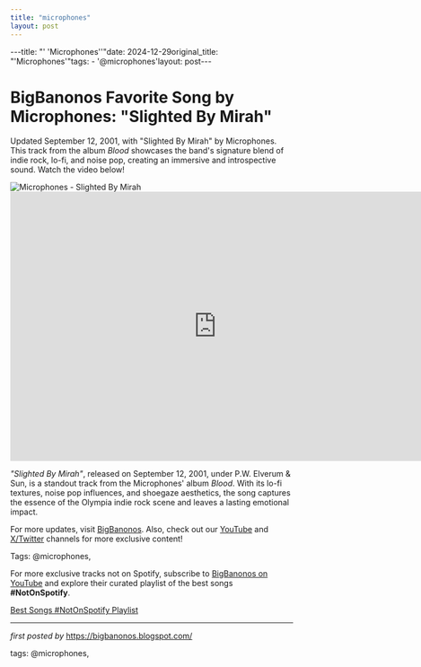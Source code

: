 ```yaml
---
title: "microphones"
layout: post
---
```

---title: "' 'Microphones''"date: 2024-12-29original_title: "'Microphones'"tags:  - '@microphones'layout: post---<!-- Title of the Post --><h1 >BigBanonos Favorite Song by Microphones: "Slighted By Mirah"</h1> <!-- Introductory Text --><p >Updated September 12, 2001, with "Slighted By Mirah" by Microphones. This track from the album *Blood* showcases the band's signature blend of indie rock, lo-fi, and noise pop, creating an immersive and introspective sound. Watch the video below!</p> <!-- Featured Image --><div > <img src="https://f4.bcbits.com/img/a1386266170_10.jpg" alt="Microphones - Slighted By Mirah" /></div> <!-- YouTube Video Embed --><div > <iframe width="733" height="480" src="https://www.youtube.com/embed/lzyHeOONoyA" title="Slighted By Mirah" frameborder="0" allow="accelerometer; autoplay; clipboard-write; encrypted-media; gyroscope; picture-in-picture; web-share" referrerpolicy="strict-origin-when-cross-origin" allowfullscreen></iframe></div> <!-- Song Information --><div > <p><em>"Slighted By Mirah"</em>, released on September 12, 2001, under P.W. Elverum & Sun, is a standout track from the Microphones' album *Blood*. With its lo-fi textures, noise pop influences, and shoegaze aesthetics, the song captures the essence of the Olympia indie rock scene and leaves a lasting emotional impact.</p></div> <!-- Footer Links --><div > <p>For more updates, visit <a href="https://bigbanonos.blogspot.com/" target="_blank">BigBanonos</a>. Also, check out our <a href="https://www.youtube.com/@BigBanonos" target="_blank">YouTube</a> and <a href="https://x.com/bigbanonos" target="_blank">X/Twitter</a> channels for more exclusive content!</p></div> <!-- Tags --><p >Tags: @microphones,</p><!--Subscribe and Playlist Links--><div>    <p>For more exclusive tracks not on Spotify, subscribe to <a href="https://www.youtube.com/@BigBanonos" target="_blank">BigBanonos on YouTube</a> and explore their curated playlist of the best songs <strong>#NotOnSpotify</strong>.</p>    <p><a href="https://www.youtube.com/playlist?list=PLtuNtuTatqI0kFahUCbtbfenC_ET5O_tr" target="_blank">Best Songs #NotOnSpotify Playlist<br /></a></p></div><hr /><p><em>first posted by</em> <a href="https://bigbanonos.blogspot.com/" rel="noopener" target="_new">https://bigbanonos.blogspot.com/</a></p><p>tags: @microphones,</p>